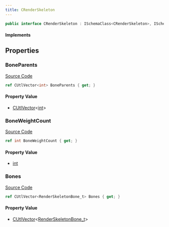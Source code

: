 ```yaml
---
title: CRenderSkeleton
---
```


```csharp
public interface CRenderSkeleton : ISchemaClass<CRenderSkeleton>, ISchemaField, ISchemaClass, INativeHandle
```

#### Implements

## Properties

### BoneParents

[Source Code](https://github.com/swiftly-solution/swiftlys2/blob/main/managed/src/SwiftlyS2.Generated/Schemas/Interfaces/CRenderSkeleton.cs#L19)

```csharp
ref CUtlVector<int> BoneParents { get; }
```

#### Property Value

- [CUtlVector](/docs/api/-1)<[int](https://learn.microsoft.com/dotnet/api/system.int32)>

### BoneWeightCount

[Source Code](https://github.com/swiftly-solution/swiftlys2/blob/main/managed/src/SwiftlyS2.Generated/Schemas/Interfaces/CRenderSkeleton.cs#L21)

```csharp
ref int BoneWeightCount { get; }
```

#### Property Value

- [int](https://learn.microsoft.com/dotnet/api/system.int32)

### Bones

[Source Code](https://github.com/swiftly-solution/swiftlys2/blob/main/managed/src/SwiftlyS2.Generated/Schemas/Interfaces/CRenderSkeleton.cs#L17)

```csharp
ref CUtlVector<RenderSkeletonBone_t> Bones { get; }
```

#### Property Value

- [CUtlVector](/docs/api/-1)<[RenderSkeletonBone_t](/docs/api/shared/schemadefinitions/renderskeletonbone_t)>

